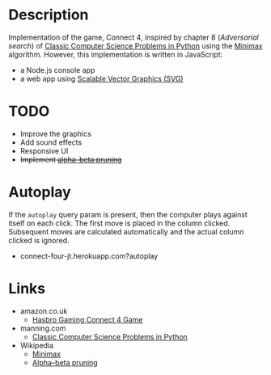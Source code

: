 # Description

Implementation of the game, Connect 4, inspired by chapter 8 (_Adversarial search_) of [Classic Computer Science Problems in Python](https://www.manning.com/books/classic-computer-science-problems-in-python)
using the [Minimax](https://en.wikipedia.org/wiki/Minimax) algorithm.
However, this implementation is written in JavaScript:

* a Node.js console app
* a web app using [Scalable Vector Graphics (SVG)](https://developer.mozilla.org/en-US/docs/Web/SVG)

# TODO

* Improve the graphics
* Add sound effects
* Responsive UI
* ~~Implement [alpha–beta pruning](https://en.wikipedia.org/wiki/Alpha%E2%80%93beta_pruning)~~

# Autoplay

If the `autoplay` query param is present, then the computer plays against itself on each
click. The first move is placed in the column clicked. Subsequent moves are calculated automatically
and the actual column clicked is ignored.

* connect-four-jt.herokuapp.com?autoplay

# Links

* amazon.co.uk
  * [Hasbro Gaming Connect 4 Game](https://www.amazon.co.uk/Hasbro-Gaming-Connect-4-Game/dp/B0745QFHP3)
* manning.com
  * [Classic Computer Science Problems in Python](https://www.manning.com/books/classic-computer-science-problems-in-python)
* Wikipedia
  * [Minimax](https://en.wikipedia.org/wiki/Minimax)
  * [Alpha–beta pruning](https://en.wikipedia.org/wiki/Alpha%E2%80%93beta_pruning)
